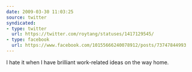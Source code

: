 ```yaml
---
date: 2009-03-30 11:03:25
source: twitter
syndicated:
- type: twitter
  url: https://twitter.com/roytang/statuses/1417129545/
- type: facebook
  url: https://www.facebook.com/10155666240078912/posts/73747844993
---
```


I hate it when I have brilliant work-related ideas on the way home.